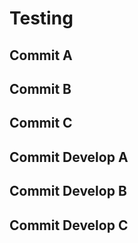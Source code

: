# Testing

## Commit A

## Commit B

## Commit C

## Commit Develop A

## Commit Develop B

## Commit Develop C